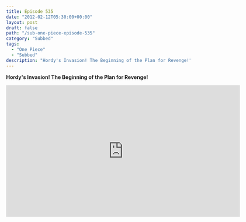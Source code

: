 ```yaml
---
title: Episode 535
date: "2012-02-12T05:30:00+00:00"
layout: post
draft: false
path: "/sub-one-piece-episode-535"
category: "Subbed"
tags:
  - "One Piece"
  - "Subbed"
description: "Hordy's Invasion! The Beginning of the Plan for Revenge!"
---
```


**Hordy's Invasion! The Beginning of the Plan for Revenge!**

<iframe width="640" height="360" src="https://www.rapidvideo.com/e/G6FRPF88UQ" frameborder="0" marginwidth=0 marginheight=0 scrolling=no allowfullscreen></iframe>

